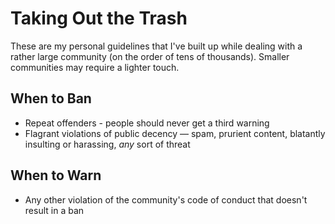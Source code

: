 # Taking Out the Trash

These are my personal guidelines that I've built up while dealing with a rather large community (on the order of tens of thousands). Smaller communities may require a lighter touch.

## When to Ban

* Repeat offenders - people should never get a third warning
* Flagrant violations of public decency &mdash; spam, prurient content, blatantly insulting or harassing, _any_ sort of threat

## When to Warn

* Any other violation of the community's code of conduct that doesn't result in a ban
